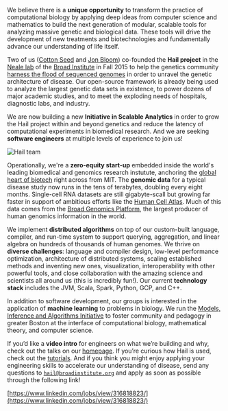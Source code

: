 We believe there is a **unique opportunity** to transform the practice of computational biology by applying deep ideas from computer science and mathematics to build the next generation of modular, scalable tools for analyzing massive genetic and biological data. These tools will drive the development of new treatments and biotechnologies and fundamentally advance our understanding of life itself.

Two of us ([Cotton Seed](https://www.broadinstitute.org/bios/cotton-seed) and [Jon Bloom](https://www.broadinstitute.org/bios/jonathan-bloom)) co-founded the **Hail project** in the [Neale lab](http://www.nealelab.is/) of the [Broad Institute](https://www.broadinstitute.org/about-us) in Fall 2015 to help the genetics community [harness the flood of sequenced genomes](https://www.broadinstitute.org/blog/harnessing-flood-scaling-data-science-big-genomics-era) in order to unravel the genetic architecture of disease. Our open-source framework is already being used to analyze the largest genetic data sets in existence, to power dozens of major academic studies, and to meet the exploding needs of hospitals, diagnostic labs, and industry.

We are now building a new **Initiative in Scalable Analytics** in order to grow the Hail project within and beyond genetics and reduce the latency of computational experiments in biomedical research. And we are seeking **software engineers** at multiple levels of experience to join us!

![](https://storage.googleapis.com/hail-common/hail_team.JPG "Hail team")

Operationally, we're a **zero-equity start-up** embedded inside the world's leading biomedical and genomics research instutute, anchoring the [global heart of biotech](http://www.wbur.org/bostonomix/2017/06/19/boston-biotech-success) right across from MIT. The **genomic data** for a typical disease study now runs in the tens of terabytes, doubling every eight months. Single-cell RNA datasets are still gigabyte-scall but growing far faster in support of ambitious efforts like the [Human Cell Atlas](https://www.broadinstitute.org/research-highlights-human-cell-atlas). Much of this data comes from the [Broad Genomics Platform](https://www.broadinstitute.org/genomics), the largest producer of human genomics information in the world.

We implement **distributed algorithms** on top of our custom-built language, compiler, and run-time system to support querying, aggregation, and linear algebra on hundreds of thousands of human genomes. We thrive on **diverse challenges**: language and compiler design, low-level performance optimization, architecture of distributed systems, scaling established methods and inventing new ones, visualization, interoperability with other powerful tools, and close collaboration with the amazing science and scientists all around us (this is incredibly fun!). Our current **technology stack** includes the JVM, Scala, Spark, Python, GCP, and C++.

In addition to software development, our groups is interested in the application of **machine learning** to problems in biology. We run the [Models, Inference and Algorithms Initiative](http://www.broadinstitute.org/mia) to foster community and pedagogy in greater Boston at the interface of computational biology, mathematical theory, and computer science.

If you’d like a **video intro** for engineers on what we’re building and why, check out the talks on our [homepage](https://hail.is). If you’re curious how Hail is used, check out the [tutorials](https://hail.is/hail/tutorials-landing.html). And if you think you might enjoy applying your engineering skills to accelerate our understanding of disease, send any questions to <a href="mailto:hail@broadinstitute.org"><code>hail@broadinstitute.org</code></a> and apply as soon as possible through the following link!

[https://www.linkedin.com/jobs/view/316818823/](https://www.linkedin.com/jobs/view/316818823/)